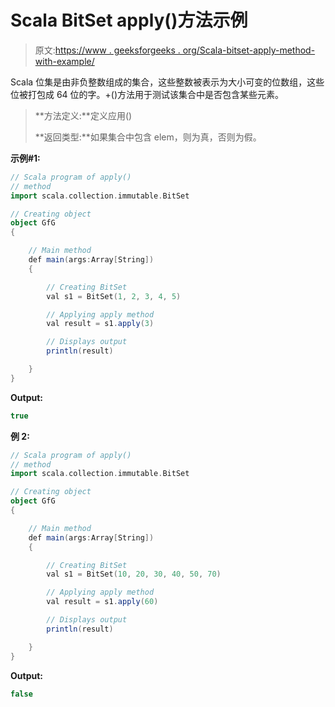 # Scala BitSet apply()方法示例

> 原文:[https://www . geeksforgeeks . org/Scala-bitset-apply-method-with-example/](https://www.geeksforgeeks.org/scala-bitset-apply-method-with-example/)

Scala 位集是由非负整数组成的集合，这些整数被表示为大小可变的位数组，这些位被打包成 64 位的字。+()方法用于测试该集合中是否包含某些元素。

> **方法定义:**定义应用()
> 
> **返回类型:**如果集合中包含 elem，则为真，否则为假。

**示例#1:**

```scala
// Scala program of apply() 
// method 
import scala.collection.immutable.BitSet 

// Creating object 
object GfG 
{ 

    // Main method 
    def main(args:Array[String]) 
    { 

        // Creating BitSet 
        val s1 = BitSet(1, 2, 3, 4, 5) 

        // Applying apply method 
        val result = s1.apply(3) 

        // Displays output 
        println(result) 

    } 
} 
```

**Output:**

```scala
true

```

**例 2:**

```scala
// Scala program of apply() 
// method 
import scala.collection.immutable.BitSet 

// Creating object 
object GfG 
{ 

    // Main method 
    def main(args:Array[String]) 
    { 

        // Creating BitSet 
        val s1 = BitSet(10, 20, 30, 40, 50, 70) 

        // Applying apply method 
        val result = s1.apply(60) 

        // Displays output 
        println(result) 

    } 
} 
```

**Output:**

```scala
false

```